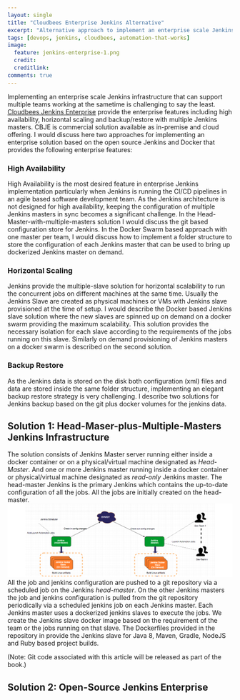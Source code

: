 ```yaml
---
layout: single
title: "Cloudbees Enterprise Jenkins Alternative"
excerpt: "Alternative approach to implement an enterprise scale Jenkins implementation."
tags: [devops, jenkins, cloudbees, automation-that-works]
image:
  feature: jenkins-enterprise-1.png
  credit:
  creditlink: 
comments: true
---
```


Implementing an enterprise scale Jenkins infrastructure that can support multiple teams working at the sametime is challenging to say the least.
<a href="https://www.cloudbees.com/products/cloudbees-jenkins-platform/enterprise-edition">Cloudbees Jenkins Enterprise</a> provide the enterprise features including high availability, horizontal scaling and backup/restore with multiple Jenkins masters.
CBJE is commercial solution available as in-premise and cloud offering. 
I would discuss here two approaches for implementing an enterprise solution based on the open source Jenkins and Docker that provides the following enterprise features:

### High Availability
High Availability is the most desired feature in enterprise Jenkins implementation particularly when Jenkins is running the CI/CD pipelines in an agile based software development team. 
As the Jenkins architecture is not designed for high availability, keeping the configuration of multiple Jenkins masters in sync becomes a significant challenge. In the Head-Master-with-multiple-masters solution I would discuss the git based configuration store for Jenkins.
In the Docker Swarm based approach with one master per team, I would discuss how to implement a folder structure to store the configuration of each Jenkins master that can be used to bring up dockerized Jenkins master on demand.

### Horizontal Scaling
Jenkins provide the multiple-slave solution for horizontal scalability to run the concurrent jobs on different machines at the same time. Usually the Jenkins Slave are created as physical machines or VMs with Jenkins slave provisioned at the time of setup.
I would describe the Docker based Jenkins slave solution where the new slaves are spinned up on demand on a docker swarm providing the maximum scalability. This solution provides the necessary isolation for each slave according to the requirements of the jobs running on this slave.
Similarly on demand provisioning of Jenkins masters on a docker swarm is described on the second solution. 
 
### Backup Restore
As the Jenkins data is stored on the disk both configuration (xml) files and data are stored inside the same folder structure, implementing an elegant backup restore strategy is very challenging. 
I describe two solutions for Jenkins backup based on the git plus docker volumes for the jenkins data. 

## Solution 1: Head-Maser-plus-Multiple-Masters Jenkins Infrastructure
The solution consists of Jenkins Master server running either inside a docker container or on a physical/virtual machine designated as *Head-Master*.
And one or more Jenkins master running inside a docker container or physical/virtual machine designated as *read-only* Jenkins master. 
The head-master Jenkins is the primary Jenkins which contains the up-to-date configuration of all the jobs. All the jobs are initially created on the head-master.
<br/>
<img src="/assets/images/jenkins-enterprise-1.png"/>
All the job and jenkins configuration are pushed to a git repository via a scheduled job on the Jenkins *head-master*.
On the other Jenkins masters the job and jenkins configuration is pulled from the git repository periodically via a scheduled jenkins job on each Jenkins master.
Each Jenkins master uses a dockerized jenkins slaves to execute the jobs. We create the Jenkins slave docker image based on the requirement of the team or the jobs running on that slave.
The Dockerfiles provided in the repository in provide the Jenkins slave for Java 8, Maven, Gradle, NodeJS and Ruby based project builds.

(Note: Git code associated with this article will be released as part of the book.)

## Solution 2: Open-Source Jenkins Enterprise
